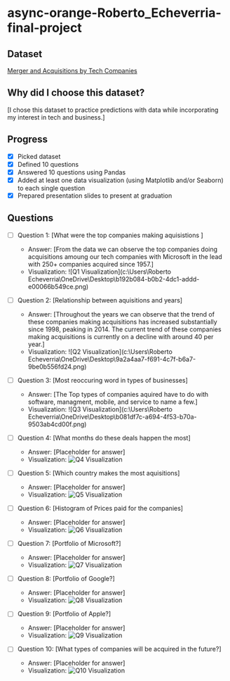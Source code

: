 # async-orange-Roberto_Echeverria-final-project
## Dataset
[Merger and Acquisitions by Tech Companies](https://www.kaggle.com/datasets/shivamb/company-acquisitions-7-top-companies)

## Why did I choose this dataset?

[I chose this dataset to practice predictions with data while incorporating my interest in tech and business.]

## Progress
- [x] Picked dataset
- [x] Defined 10 questions
- [X] Answered 10 questions using Pandas
- [X] Added at least one data visualization (using Matplotlib and/or Seaborn) to each single question
- [X] Prepared presentation slides to present at graduation

## Questions
- [ ] Question 1: [What were the top companies making aquisistions ]
  - Answer: [From the data we can observe the top companies doing acquisitions amoung our tech companies with Microsoft in the lead with 250+ companies acquired since 1957.]
  - Visualization: ![Q1 Visualization](c:\Users\Roberto Echeverria\OneDrive\Desktop\b192b084-b0b2-4dc1-addd-e00066b549ce.png)

- [ ] Question 2: [Relationship between aquisitions and years]
  - Answer: [Throughout the years we can observe that the trend of these companies making acquisitions has increased substantially since 1998, peaking in 2014. The current trend of these companies making acquisitions is currently on a decline with around 40 per year.]
  - Visualization: ![Q2 Visualization](c:\Users\Roberto Echeverria\OneDrive\Desktop\9a2a4aa7-f691-4c7f-b6a7-9be0b556fd24.png)

- [ ] Question 3: [Most reoccuring word in types of businesses]
  - Answer: [The Top types of companies aquired have to do with software, managment, mobile, and service to name a few.]
  - Visualization: ![Q3 Visualization](c:\Users\Roberto Echeverria\OneDrive\Desktop\b081df7c-a694-4f53-b70a-9503ab4cd00f.png)

- [ ] Question 4: [What months do these deals happen the most]
  - Answer: [Placeholder for answer]
  - Visualization: ![Q4 Visualization](https://example.com/path-to-image-4.png)

- [ ] Question 5: [Which country makes the most aquisitions]
  - Answer: [Placeholder for answer]
  - Visualization: ![Q5 Visualization](https://example.com/path-to-image-5.png)

- [ ] Question 6: [Histogram of Prices paid for the companies]
  - Answer: [Placeholder for answer]
  - Visualization: ![Q6 Visualization](https://example.com/path-to-image-6.png)

- [ ] Question 7: [Portfolio of Microsoft?]
  - Answer: [Placeholder for answer]
  - Visualization: ![Q7 Visualization](https://example.com/path-to-image-7.png)

- [ ] Question 8: [Portfolio of Google?]
  - Answer: [Placeholder for answer]
  - Visualization: ![Q8 Visualization](https://example.com/path-to-image-8.png)

- [ ] Question 9: [Portfolio of Apple?]
  - Answer: [Placeholder for answer]
  - Visualization: ![Q9 Visualization](https://example.com/path-to-image-9.png)

- [ ] Question 10: [What types of companies will be acquired in the future?]
  - Answer: [Placeholder for answer]
  - Visualization: ![Q10 Visualization](https://example.com/path-to-image-10.png)
